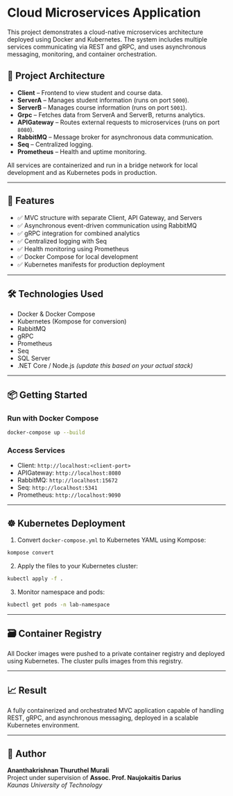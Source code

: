 # Cloud Microservices Application

This project demonstrates a cloud-native microservices architecture deployed using Docker and Kubernetes. The system includes multiple services communicating via REST and gRPC, and uses asynchronous messaging, monitoring, and container orchestration.

## 🧩 Project Architecture

- **Client** – Frontend to view student and course data.
- **ServerA** – Manages student information (runs on port `5000`).
- **ServerB** – Manages course information (runs on port `5001`).
- **Grpc** – Fetches data from ServerA and ServerB, returns analytics.
- **APIGateway** – Routes external requests to microservices (runs on port `8080`).
- **RabbitMQ** – Message broker for asynchronous data communication.
- **Seq** – Centralized logging.
- **Prometheus** – Health and uptime monitoring.

All services are containerized and run in a bridge network for local development and as Kubernetes pods in production.

---

## 🚀 Features

- ✅ MVC structure with separate Client, API Gateway, and Servers
- ✅ Asynchronous event-driven communication using RabbitMQ
- ✅ gRPC integration for combined analytics
- ✅ Centralized logging with Seq
- ✅ Health monitoring using Prometheus
- ✅ Docker Compose for local development
- ✅ Kubernetes manifests for production deployment

---

## 🛠️ Technologies Used

- Docker & Docker Compose  
- Kubernetes (Kompose for conversion)  
- RabbitMQ  
- gRPC  
- Prometheus  
- Seq  
- SQL Server  
- .NET Core / Node.js *(update this based on your actual stack)*

---

## 📦 Getting Started

### Run with Docker Compose
```bash
docker-compose up --build
```

### Access Services
- Client: `http://localhost:<client-port>`
- APIGateway: `http://localhost:8080`
- RabbitMQ: `http://localhost:15672`
- Seq: `http://localhost:5341`
- Prometheus: `http://localhost:9090`

---

## ☸️ Kubernetes Deployment

1. Convert `docker-compose.yml` to Kubernetes YAML using Kompose:
```bash
kompose convert
```

2. Apply the files to your Kubernetes cluster:
```bash
kubectl apply -f .
```

3. Monitor namespace and pods:
```bash
kubectl get pods -n lab-namespace
```

---

## 🗃️ Container Registry

All Docker images were pushed to a private container registry and deployed using Kubernetes. The cluster pulls images from this registry.

---

## 📈 Result

A fully containerized and orchestrated MVC application capable of handling REST, gRPC, and asynchronous messaging, deployed in a scalable Kubernetes environment.

---

## 📄 Author

**Ananthakrishnan Thuruthel Murali**  
Project under supervision of **Assoc. Prof. Naujokaitis Darius**  
*Kaunas University of Technology*
